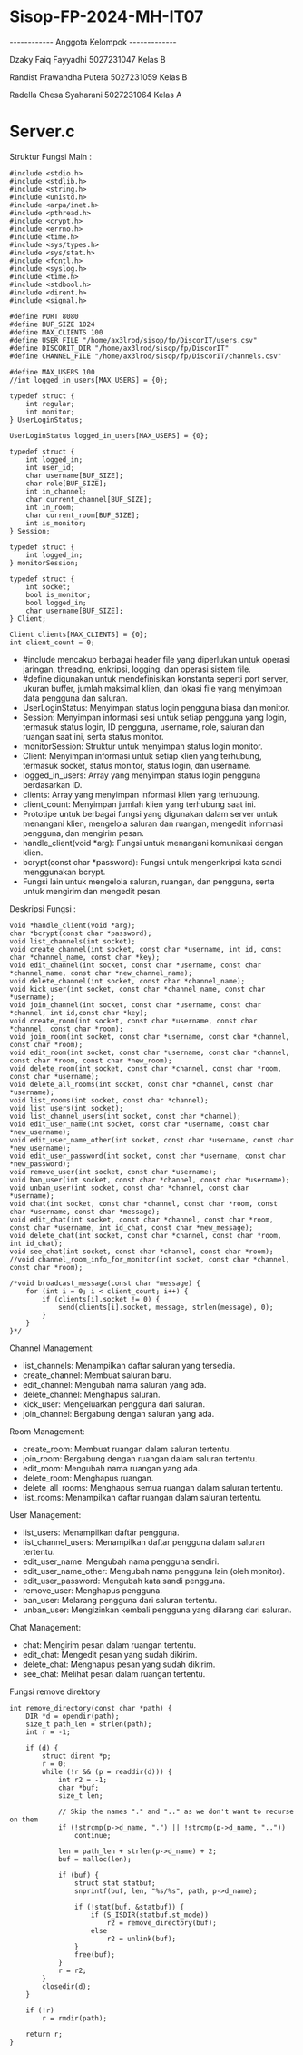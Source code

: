 # Sisop-FP-2024-MH-IT07

------------ Anggota Kelompok -------------

Dzaky Faiq Fayyadhi 5027231047 Kelas B

Randist Prawandha Putera 5027231059 Kelas B

Radella Chesa Syaharani 5027231064 Kelas A

# Server.c

Struktur Fungsi Main :
```
#include <stdio.h>
#include <stdlib.h>
#include <string.h>
#include <unistd.h>
#include <arpa/inet.h>
#include <pthread.h>
#include <crypt.h>
#include <errno.h>
#include <time.h>
#include <sys/types.h>
#include <sys/stat.h>
#include <fcntl.h>
#include <syslog.h>
#include <time.h>
#include <stdbool.h>
#include <dirent.h>
#include <signal.h>

#define PORT 8080
#define BUF_SIZE 1024
#define MAX_CLIENTS 100
#define USER_FILE "/home/ax3lrod/sisop/fp/DiscorIT/users.csv"
#define DISCORIT_DIR "/home/ax3lrod/sisop/fp/DiscorIT"
#define CHANNEL_FILE "/home/ax3lrod/sisop/fp/DiscorIT/channels.csv"

#define MAX_USERS 100
//int logged_in_users[MAX_USERS] = {0};

typedef struct {
    int regular;
    int monitor;
} UserLoginStatus;

UserLoginStatus logged_in_users[MAX_USERS] = {0};

typedef struct {
    int logged_in;
    int user_id;
    char username[BUF_SIZE];
    char role[BUF_SIZE];
    int in_channel;
    char current_channel[BUF_SIZE];
    int in_room;
    char current_room[BUF_SIZE];
    int is_monitor;
} Session;

typedef struct {
    int logged_in;
} monitorSession;

typedef struct {
    int socket;
    bool is_monitor;
    bool logged_in;
    char username[BUF_SIZE];
} Client;

Client clients[MAX_CLIENTS] = {0};
int client_count = 0;
```
- #include mencakup berbagai header file yang diperlukan untuk operasi jaringan, threading, enkripsi, logging, dan operasi sistem file.
- #define digunakan untuk mendefinisikan konstanta seperti port server, ukuran buffer, jumlah maksimal klien, dan lokasi file yang
  menyimpan data pengguna dan saluran.
- UserLoginStatus: Menyimpan status login pengguna biasa dan monitor.
- Session: Menyimpan informasi sesi untuk setiap pengguna yang login, termasuk status login, ID pengguna, username, role, saluran dan
  ruangan saat ini, serta status monitor.
- monitorSession: Struktur untuk menyimpan status login monitor.
- Client: Menyimpan informasi untuk setiap klien yang terhubung, termasuk socket, status monitor, status login, dan username.
- logged_in_users: Array yang menyimpan status login pengguna berdasarkan ID.
- clients: Array yang menyimpan informasi klien yang terhubung.
- client_count: Menyimpan jumlah klien yang terhubung saat ini.
- Prototipe untuk berbagai fungsi yang digunakan dalam server untuk menangani klien, mengelola saluran dan ruangan, mengedit informasi      pengguna, dan mengirim pesan.
- handle_client(void *arg): Fungsi untuk menangani komunikasi dengan klien.
- bcrypt(const char *password): Fungsi untuk mengenkripsi kata sandi menggunakan bcrypt.
- Fungsi lain untuk mengelola saluran, ruangan, dan pengguna, serta untuk mengirim dan mengedit pesan.

Deskripsi Fungsi :
```
void *handle_client(void *arg);
char *bcrypt(const char *password);
void list_channels(int socket);
void create_channel(int socket, const char *username, int id, const char *channel_name, const char *key);
void edit_channel(int socket, const char *username, const char *channel_name, const char *new_channel_name);
void delete_channel(int socket, const char *channel_name);
void kick_user(int socket, const char *channel_name, const char *username);
void join_channel(int socket, const char *username, const char *channel, int id,const char *key);
void create_room(int socket, const char *username, const char *channel, const char *room);
void join_room(int socket, const char *username, const char *channel, const char *room);
void edit_room(int socket, const char *username, const char *channel, const char *room, const char *new_room);
void delete_room(int socket, const char *channel, const char *room, const char *username);
void delete_all_rooms(int socket, const char *channel, const char *username);
void list_rooms(int socket, const char *channel);
void list_users(int socket);
void list_channel_users(int socket, const char *channel);
void edit_user_name(int socket, const char *username, const char *new_username);
void edit_user_name_other(int socket, const char *username, const char *new_username);
void edit_user_password(int socket, const char *username, const char *new_password);
void remove_user(int socket, const char *username);
void ban_user(int socket, const char *channel, const char *username);
void unban_user(int socket, const char *channel, const char *username);
void chat(int socket, const char *channel, const char *room, const char *username, const char *message);
void edit_chat(int socket, const char *channel, const char *room, const char *username, int id_chat, const char *new_message);
void delete_chat(int socket, const char *channel, const char *room, int id_chat);
void see_chat(int socket, const char *channel, const char *room);
//void channel_room_info_for_monitor(int socket, const char *channel, const char *room);

/*void broadcast_message(const char *message) {
    for (int i = 0; i < client_count; i++) {
        if (clients[i].socket != 0) {
            send(clients[i].socket, message, strlen(message), 0);
        }
    }
}*/

```
Channel Management:

- list_channels: Menampilkan daftar saluran yang tersedia.
- create_channel: Membuat saluran baru.
- edit_channel: Mengubah nama saluran yang ada.
- delete_channel: Menghapus saluran.
- kick_user: Mengeluarkan pengguna dari saluran.
- join_channel: Bergabung dengan saluran yang ada.

Room Management:

- create_room: Membuat ruangan dalam saluran tertentu.
- join_room: Bergabung dengan ruangan dalam saluran tertentu.
- edit_room: Mengubah nama ruangan yang ada.
- delete_room: Menghapus ruangan.
- delete_all_rooms: Menghapus semua ruangan dalam saluran tertentu.
- list_rooms: Menampilkan daftar ruangan dalam saluran tertentu.

User Management:

- list_users: Menampilkan daftar pengguna.
- list_channel_users: Menampilkan daftar pengguna dalam saluran tertentu.
- edit_user_name: Mengubah nama pengguna sendiri.
- edit_user_name_other: Mengubah nama pengguna lain (oleh monitor).
- edit_user_password: Mengubah kata sandi pengguna.
- remove_user: Menghapus pengguna.
- ban_user: Melarang pengguna dari saluran tertentu.
- unban_user: Mengizinkan kembali pengguna yang dilarang dari saluran.

Chat Management:

- chat: Mengirim pesan dalam ruangan tertentu.
- edit_chat: Mengedit pesan yang sudah dikirim.
- delete_chat: Menghapus pesan yang sudah dikirim.
- see_chat: Melihat pesan dalam ruangan tertentu.

Fungsi remove direktory

```
int remove_directory(const char *path) {
    DIR *d = opendir(path);
    size_t path_len = strlen(path);
    int r = -1;

    if (d) {
        struct dirent *p;
        r = 0;
        while (!r && (p = readdir(d))) {
            int r2 = -1;
            char *buf;
            size_t len;

            // Skip the names "." and ".." as we don't want to recurse on them
            if (!strcmp(p->d_name, ".") || !strcmp(p->d_name, ".."))
                continue;

            len = path_len + strlen(p->d_name) + 2;
            buf = malloc(len);

            if (buf) {
                struct stat statbuf;
                snprintf(buf, len, "%s/%s", path, p->d_name);

                if (!stat(buf, &statbuf)) {
                    if (S_ISDIR(statbuf.st_mode))
                        r2 = remove_directory(buf);
                    else
                        r2 = unlink(buf);
                }
                free(buf);
            }
            r = r2;
        }
        closedir(d);
    }

    if (!r)
        r = rmdir(path);

    return r;
}
```
